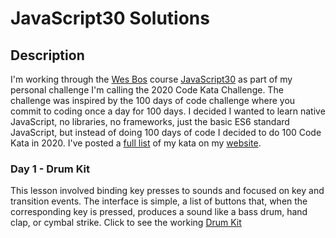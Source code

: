 # JavaScript30 Solutions

## Description
I'm working through the [Wes Bos](https://wesbos.com) course [JavaScript30](https://javascript30.com) as part of my personal challenge I'm calling 
the 2020 Code Kata Challenge. The challenge was inspired by the 100 days of code challenge where you commit to coding once a day for 100 days. I decided 
I wanted to learn native JavaScript, no libraries, no frameworks, just the basic ES6 standard JavaScript, but instead of doing 100 days of code I decided 
to do 100 Code Kata in 2020. I've posted a [full list](https://pdxchambers.com/2020-code-kata-challenge/) of my kata on my [website](https://www.pdxchambers.com).

### Day 1 - Drum Kit
This lesson involved binding key presses to sounds and focused on key and transition events. The interface is simple, a list of buttons that, when the corresponding key is pressed, produces a sound like a bass drum, hand clap, or cymbal strike.  Click to see the working [Drum Kit](http://www.pdxchambers.com/livesamples/javascript30/drumkit/)
